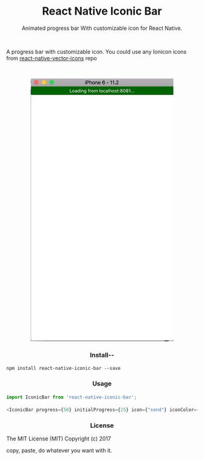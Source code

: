 <h1 align='center'>React Native Iconic Bar</h1>

<p align='center'>Animated progress bar With customizable icon for React Native.</p>

<br/>

<p>A progress bar with customizable icon. You could use any Ionicon icons from <a href="https://github.com/oblador/react-native-vector-icons">react-native-vector-icons</a> repo </p>

</br>


<p align="center"><img src ="https://github.com/nikitph/react-native-iconic-bar/blob/master/iconic.gif" /></p>

<h3 align='center'>Install--</h3>

```
npm install react-native-iconic-bar --save
```

<h3 align='center'>Usage</h3>

```javascript
import IconicBar from 'react-native-iconic-bar';

<IconicBar progress={50} initialProgress={25} icon={"send"} iconColor={"blue"} iconSize={25}/>

```

<h3 align='center'>License</h3>

The MIT License (MIT) Copyright (c) 2017

copy, paste, do whatever you want with it.
